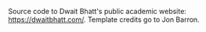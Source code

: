 Source code to Dwait Bhatt's public academic website: https://dwaitbhatt.com/. Template credits go to Jon Barron.
